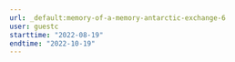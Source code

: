 ```yaml
---
url: _default:memory-of-a-memory-antarctic-exchange-6
user: guestc
starttime: "2022-08-19"
endtime: "2022-10-19"
---
```

<reserve />